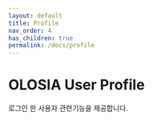 ```yaml
---
layout: default
title: Profile
nav_order: 4
has_children: true
permalink: /docs/profile
---
```


# OLOSIA User Profile

로그인 한 사용자 관련기능을 제공합니다.
